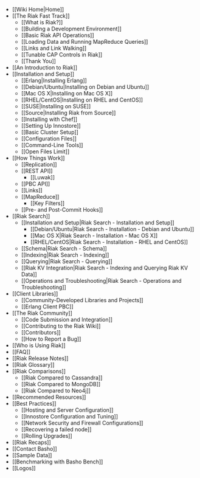 * [[Wiki Home|Home]]
* [[The Riak Fast Track]]
  * [[What is Riak?]]
  * [[Building a Development Environment]]
  * [[Basic Riak API Operations]]
  * [[Loading Data and Running MapReduce Queries]]
  * [[Links and Link Walking]]
  * [[Tunable CAP Controls in Riak]]
  * [[Thank You]]
* [[An Introduction to Riak]]
* [[Installation and Setup]]
  * [[Erlang|Installing Erlang]]
  * [[Debian/Ubuntu|Installing on Debian and Ubuntu]]
  * [[Mac OS X|Installing on Mac OS X]]
  * [[RHEL/CentOS|Installing on RHEL and CentOS]]
  * [[SUSE|Installing on SUSE]]
  * [[Source|Installing Riak from Source]]
  * [[Installing with Chef]]
  * [[Setting Up Innostore]]
  * [[Basic Cluster Setup]]
  * [[Configuration Files]]
  * [[Command-Line Tools]]
  * [[Open Files Limit]]
* [[How Things Work]]
  * [[Replication]]
  * [[REST API]]
    * [[Luwak]]
  * [[PBC API]]
  * [[Links]]
  * [[MapReduce]]
    * [[Key Filters]]
  * [[Pre- and Post-Commit Hooks]]
* [[Riak Search]]
  * [[Installation and Setup|Riak Search - Installation and Setup]]
    * [[Debian/Ubuntu|Riak Search - Installation - Debian and Ubuntu]]
    * [[Mac OS X|Riak Search - Installation - Mac OS X]]
    * [[RHEL/CentOS|Riak Search - Installation - RHEL and CentOS]]
  * [[Schema|Riak Search - Schema]]
  * [[Indexing|Riak Search - Indexing]]
  * [[Querying|Riak Search - Querying]]
  * [[Riak KV Integration|Riak Search - Indexing and Querying Riak KV Data]]
  * [[Operations and Troubleshooting|Riak Search - Operations and Troubleshooting]]
* [[Client Libraries]]
  * [[Community-Developed Libraries and Projects]]
  * [[Erlang Client PBC]]
* [[The Riak Community]]
  * [[Code Submission and Integration]]
  * [[Contributing to the Riak Wiki]]
  * [[Contributors]]
  * [[How to Report a Bug]]
* [[Who is Using Riak]]
* [[FAQ]]
* [[Riak Release Notes]]
* [[Riak Glossary]]
* [[Riak Comparisons]]
  * [[Riak Compared to Cassandra]]
  * [[Riak Compared to MongoDB]]
  * [[Riak Compared to Neo4j]]
* [[Recommended Resources]]
* [[Best Practices]]
  * [[Hosting and Server Configuration]]
  * [[Innostore Configuration and Tuning]]
  * [[Network Security and Firewall Configurations]]
  * [[Recovering a failed node]]
  * [[Rolling Upgrades]]
* [[Riak Recaps]]
* [[Contact Basho]]
* [[Sample Data]]
* [[Benchmarking with Basho Bench]]
* [[Logos]]
